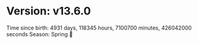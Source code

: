 # Version: v13.6.0
Time since birth: 4931 days, 118345 hours, 7100700 minutes, 426042000 seconds
Season: Spring 🌸
